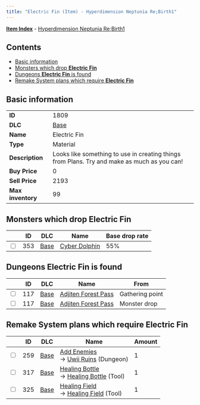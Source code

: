 ```yaml
---
title: "Electric Fin (Item) - Hyperdimension Neptunia Re;Birth1"
---
```


[**Item Index**](/neptunia/rb1/item/index.html) - [Hyperdimension Neptunia Re;Birth1](/neptunia/rb1)

## Contents

- [Basic information](#basic-information)
- [Monsters which drop **Electric Fin**](#monsters-which-drop-electric-fin)
- [Dungeons **Electric Fin** is found](#dungeons-electric-fin-is-found)
- [Remake System plans which require **Electric Fin**](#remake-system-plans-which-require-electric-fin)

## Basic information

|   |   |
| -- | -- |
| **ID** | 1809 |
| **DLC** | [Base](/neptunia/rb1/dlc/1-base.html) |
| **Name** | Electric Fin |
| **Type** | Material |
| **Description** | Looks like something to use in creating things from Plans. Try and make as much as you can! |
| **Buy Price** | 0 |
| **Sell Price** | 2193 |
| **Max inventory** | 99 |

## Monsters which drop **Electric Fin**

|    | ID | DLC | Name | Base drop rate |
| -- | -- | --- | ---- | -------------- |
| <input type="checkbox" id="rb1-monster-1-353" class="trackbox" /> | 353 | [Base](/neptunia/rb1/dlc/1-base.html) | [Cyber Dolphin](/neptunia/rb1/monster/1-353-cyber-dolphin.html) | 55% |

## Dungeons **Electric Fin** is found

|    | ID | DLC | Name | From |
| -- | -- | --- | ---- | ---- |
| <input type="checkbox" id="rb1-dungeon-1-117" class="trackbox" /> | 117 | [Base](/neptunia/rb1/dlc/1-base.html) | [Adjiten Forest Pass](/neptunia/rb1/dungeon/1-117-adjiten-forest-pass.html) | Gathering point |
| <input type="checkbox" id="rb1-dungeon-1-117" class="trackbox" /> | 117 | [Base](/neptunia/rb1/dlc/1-base.html) | [Adjiten Forest Pass](/neptunia/rb1/dungeon/1-117-adjiten-forest-pass.html) | Monster drop |

## Remake System plans which require **Electric Fin**

|    | ID | DLC | Name | Amount |
| -- | -- | --- | ---- | ------ |
| <input type="checkbox" id="rb1-remake-1-259" class="trackbox" /> | 259 | [Base](/neptunia/rb1/dlc/1-base.html) | [Add Enemies](/neptunia/rb1/remake/1-259-add-enemies.html)<br />→ [Uwii Ruins](/neptunia/rb1/dungeon/1-118-uwii-ruins.html) (Dungeon) | 1 |
| <input type="checkbox" id="rb1-remake-1-317" class="trackbox" /> | 317 | [Base](/neptunia/rb1/dlc/1-base.html) | [Healing Bottle](/neptunia/rb1/remake/1-317-healing-bottle.html)<br />→ [Healing Bottle](/neptunia/rb1/item/1-4-healing-bottle.html) (Tool) | 1 |
| <input type="checkbox" id="rb1-remake-1-325" class="trackbox" /> | 325 | [Base](/neptunia/rb1/dlc/1-base.html) | [Healing Field](/neptunia/rb1/remake/1-325-healing-field.html)<br />→ [Healing Field](/neptunia/rb1/item/1-12-healing-field.html) (Tool) | 1 |